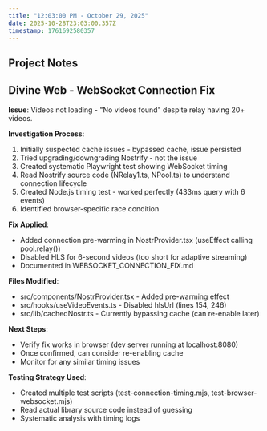 ```yaml
---
title: "12:03:00 PM - October 29, 2025"
date: 2025-10-28T23:03:00.357Z
timestamp: 1761692580357
---
```


## Project Notes

## Divine Web - WebSocket Connection Fix

**Issue**: Videos not loading - "No videos found" despite relay having 20+ videos.

**Investigation Process**:
1. Initially suspected cache issues - bypassed cache, issue persisted
2. Tried upgrading/downgrading Nostrify - not the issue
3. Created systematic Playwright test showing WebSocket timing
4. Read Nostrify source code (NRelay1.ts, NPool.ts) to understand connection lifecycle
5. Created Node.js timing test - worked perfectly (433ms query with 6 events)
6. Identified browser-specific race condition

**Fix Applied**:
- Added connection pre-warming in NostrProvider.tsx (useEffect calling pool.relay())
- Disabled HLS for 6-second videos (too short for adaptive streaming)
- Documented in WEBSOCKET_CONNECTION_FIX.md

**Files Modified**:
- src/components/NostrProvider.tsx - Added pre-warming effect
- src/hooks/useVideoEvents.ts - Disabled hlsUrl (lines 154, 246)
- src/lib/cachedNostr.ts - Currently bypassing cache (can re-enable later)

**Next Steps**:
- Verify fix works in browser (dev server running at localhost:8080)
- Once confirmed, can consider re-enabling cache
- Monitor for any similar timing issues

**Testing Strategy Used**:
- Created multiple test scripts (test-connection-timing.mjs, test-browser-websocket.mjs)
- Read actual library source code instead of guessing
- Systematic analysis with timing logs
